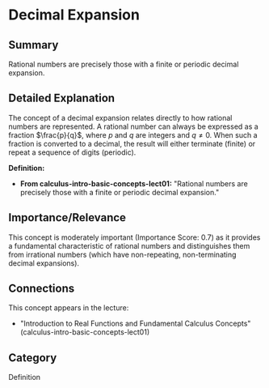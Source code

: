 # Decimal Expansion

## Summary
Rational numbers are precisely those with a finite or periodic decimal expansion.

## Detailed Explanation
The concept of a decimal expansion relates directly to how rational numbers are represented. A rational number can always be expressed as a fraction $\frac{p}{q}$, where $p$ and $q$ are integers and $q \neq 0$. When such a fraction is converted to a decimal, the result will either terminate (finite) or repeat a sequence of digits (periodic).

**Definition:**
*   **From calculus-intro-basic-concepts-lect01:** "Rational numbers are precisely those with a finite or periodic decimal expansion."

## Importance/Relevance
This concept is moderately important (Importance Score: 0.7) as it provides a fundamental characteristic of rational numbers and distinguishes them from irrational numbers (which have non-repeating, non-terminating decimal expansions).

## Connections
This concept appears in the lecture:
*   "Introduction to Real Functions and Fundamental Calculus Concepts" (calculus-intro-basic-concepts-lect01)

## Category
Definition
